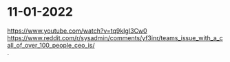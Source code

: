 # 11-01-2022
https://www.youtube.com/watch?v=tq9kIgI3Cw0 <br>
https://www.reddit.com/r/sysadmin/comments/yf3inr/teams_issue_with_a_call_of_over_100_people_ceo_is/ <br>
.
